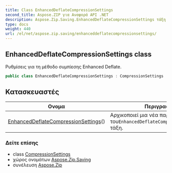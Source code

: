 ```yaml
---
title: Class EnhancedDeflateCompressionSettings
second_title: Aspose.ZIP για Αναφορά API .NET
description: Aspose.Zip.Saving.EnhancedDeflateCompressionSettings τάξη. Ρυθμίσεις για τη μέθοδο συμπίεσης Enhanced Deflate.
type: docs
weight: 440
url: /el/net/aspose.zip.saving/enhanceddeflatecompressionsettings/
---
```

## EnhancedDeflateCompressionSettings class

Ρυθμίσεις για τη μέθοδο συμπίεσης Enhanced Deflate.

```csharp
public class EnhancedDeflateCompressionSettings : CompressionSettings
```

## Κατασκευαστές

| Ονομα | Περιγραφή |
| --- | --- |
| [EnhancedDeflateCompressionSettings](enhanceddeflatecompressionsettings/)() | Αρχικοποιεί μια νέα παρουσία του`EnhancedDeflateCompressionSettings` τάξη. |

### Δείτε επίσης

* class [CompressionSettings](../compressionsettings/)
* χώρος ονομάτων [Aspose.Zip.Saving](../../aspose.zip.saving/)
* συνέλευση [Aspose.Zip](../../)


